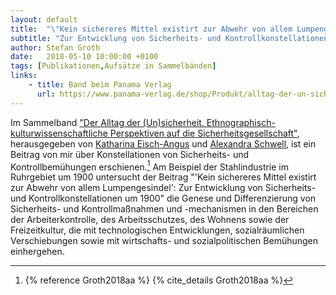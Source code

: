 ```yaml
---
layout: default
title:  "\"Kein sichereres Mittel existirt zur Abwehr von allem Lumpengesindel\""
subtitle: "Zur Entwicklung von Sicherheits- und Kontrollkonstellationen um 1900"
author: Stefan Groth
date:   2018-05-10 10:00:00 +0100
tags: [Publikationen,Aufsätze in Sammelbänden]
links:
    - title: Band beim Panama Verlag
      url: https://www.panama-verlag.de/shop/Produkt/alltag-der-un-sicherheit/
---
```

Im Sammelband ["Der Alltag der (Un)sicherheit. Ethnographisch-kulturwissenschaftliche Perspektiven auf die Sicherheitsgesellschaft"](https://www.panama-verlag.de/programm/stadt-erfahren/), herausgegeben von [Katharina Eisch-Angus](https://homepage.uni-graz.at/de/katharina.eisch-angus/) und [Alexandra Schwell](https://www.aau.at/team/schwell-alexandra/), ist ein Beitrag von mir über Konstellationen von Sicherheits- und Kontrollbemühungen erschienen.[^1] Am Beispiel der Stahlindustrie im Ruhrgebiet um 1900 untersucht der Beitrag "'Kein sichereres Mittel existirt zur Abwehr von allem Lumpengesindel': Zur Entwicklung von Sicherheits- und Kontrollkonstellationen um 1900" die Genese und Differenzierung von Sicherheits- und Kontrollmaßnahmen und -mechanismen in den Bereichen der Arbeiterkontrolle, des Arbeitsschutzes, des Wohnens sowie der Freizeitkultur,  die mit technologischen Entwicklungen, sozialräumlichen Verschiebungen sowie mit wirtschafts- und sozialpolitischen Bemühungen einhergehen. 

[^1]: {% reference Groth2018aa %} {% cite_details Groth2018aa %}
